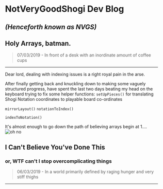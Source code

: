 # NotVeryGoodShogi Dev Blog 
*(Henceforth known as NVGS)*
---


## Holy Arrays, batman.
> 07/03/2019 - In front of a desk with an inordinate amount of coffee cups
---
Dear lord, dealing with indexing issues is a right royal pain in the arse.

After finally getting back and knuckling down to making some vaguely structured progress, have spent the last two days beating my head on the keyboard trying to fix some helper functions:
`setUpPieces()`
 for translating Shogi Notation coordinates to playable board co-ordinates

`mirrorLayout()`
`notationToIndex()`

`indexToNotation()`


It's almost enough to go down the path of believing arrays begin at 1....
![oh no](./startAt1.png)







## I Can't Believe You've Done This
### or, WTF can't I stop overcomplicating things
> 06/03/2019 - In a world primarily defined by raging hunger and very stiff thighs
---

